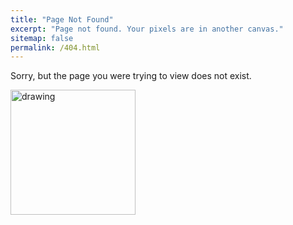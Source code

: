 ```yaml
---
title: "Page Not Found"
excerpt: "Page not found. Your pixels are in another canvas."
sitemap: false
permalink: /404.html
---
```


Sorry, but the page you were trying to view does not exist.

<img src="https://media.tenor.com/OyUVgQi-l-QAAAAC/404.gif" alt="drawing" width="200"/>

